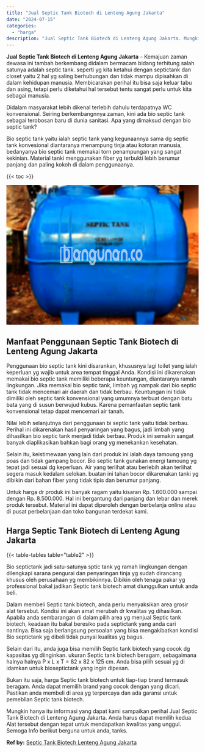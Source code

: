 ```yaml
---
title: "Jual Septic Tank Biotech di Lenteng Agung Jakarta"
date: "2024-07-15"
categories: 
  - "harga"
description: "Jual Septic Tank Biotech di Lenteng Agung Jakarta. Mungkin hanya itu informasi yang dapat kami sampaikan perihal Jual Septic Tank Biotech di Lenteng Agung Ja..."
---
```


**Jual Septic Tank Biotech di Lenteng Agung Jakarta** – Kemajuan zaman dewasa ini tambah berkembang didalam bermacam bidang terhitung salah satunya adalah septic tank. seperti yg kita ketahui dengan septictank dan closet yaitu 2 hal yg saling berhubungan dan tidak mampu dipisahkan di dalam kehidupan manusia. Membicarakan perihal itu bisa saja keluar tabu dan asing, tetapi perlu diketahui hal tersebut tentu sangat perlu untuk kita sebagai manusia.

Didalam masyarakat lebih dikenal terlebih dahulu terdapatnya WC konvensional. Seiring berkembangnnya zaman, kini ada bio septic tank sebagai terobosan baru di dunia sanitasi. Apa yang dimaksud dengan bio septic tank?

Bio septic tank yaitu ialah septic tank yang kegunaannya sama dg septic tank konvesional diantaranya menampung tinja atau kotoran manusia, bedanyanya bio septic tank memakai torn penampungan yang sangat kekinian. Material tanki menggunakan fiber yg terbukti lebih berumur panjang dan paling kokoh di dalam penggunaanya.

{{< toc >}}

![Jual Septic Tank Biotech di Lenteng Agung Jakarta](/images/jual-bio-septictank-44.png)

## Manfaat Penggunaan Septic Tank Biotech di Lenteng Agung Jakarta

Penggunaan bio septic tank kini disarankan, khususnya lagi toilet yang ialah keperluan yg wajib untuk area tempat tinggal Anda. Kondisi ini dikarenakan memakai bio septic tank memiliki beberapa keuntungan, diantaranya ramah lingkungan. Jika memakai bio septic tank, limbah yg nampak dari bio septic tank tidak mencemari air daerah dan tidak berbau. Keuntungan ini tidak dimiliki oleh septic tank konvensional yang umumnya terbuat dengan batu bata yang di susun berwujud kubus. Karena pemanfaatan septic tank konvensional tetap dapat mencemari air tanah.

Nilai lebih selanjutnya dari penggunaan bi septic tank yaitu tidak berbau. Perihal ini dikarenakan hasil penyaringan yang bagus, jadi limbah yang dihasilkan bio septic tank menjadi tidak berbau. Produk ini semakin sangat banyak diaplikasikan bahkan bagi orang yg menekankan kesehatan.

Selain itu, keistimewaan yang lain dari produk ini ialah daya tamoung yang poas dan tidak gampang bocor. Bio septic tank gunakan energi tamoung yg tepat jadi sesuai dg keperluan. Air yang terlihat atau berlebih akan terlihat segera masuk kedalam selokan. buatan ini tahan bocor dikarenakan tanki yg dibikin dari bahan fiber yang tidak tipis dan berumur panjang.

Untuk harga dr produk ini banyak ragam yaitu kisaran Rp. 1.600.000 sampai dengan Rp. 8.500.000. Hal ini bergantung dari panjang dan lebar dan merek produk tersebut. Material ini dapat diperoleh dengan berbelanja online atau di pusat perbelanjaan dan toko bangunan terdekat kami.

## Harga Septic Tank Biotech di Lenteng Agung Jakarta

{{< table-tables table="table2" >}}

Bio septictank jadi satu-satunya sptic tank yg ramah lingkungan dengan dilengkapi sarana pengurai dan penyaringan tinja yg sudah dirancang khusus oleh perusahaan yg membikinnya. Dibikin oleh tenaga pakar yg professional bakal jadikan Septic tank biotech amat diunggulkan untuk anda beli.

Dalam membeli Septic tank biotech, anda perlu menyaksikan area grosir alat tersebut. Kondisi ini akan amat merubah dr kwalitas yg dihasilkan. Apabila anda sembarangan di dalam pilih area yg menjual Septic tank biotech, keadaan itu bakal beresiko pada septictank yang anda cari nantinya. Bisa saja berlangsung persoalan yang bisa mengakibatkan kondisi Bio septictank yg dibeli tidak punyai kualitas yg bagus.

Selain dari itu, anda juga bisa memilih Septic tank biotech yang cocok dg kapasitas yg diinginkan. ukuran Septic tank biotech beragam, sebagaimana halnya halnya P x L x T = 82 x 82 x 125 cm. Anda bisa pilih sesuai yg di idamkan untuk bioseptictank yang ingin dipesan.

Bukan itu saja, harga Septic tank biotech untuk tiap-tiap brand termasuk beragam. Anda dapat memilih brand yang cocok dengan yang dicari. Pastikan anda membeli di area yg terpercaya dan ada garansi untuk pemeblian Septic tank biotech.

Mungkin hanya itu informasi yang dapat kami sampaikan perihal Jual Septic Tank Biotech di Lenteng Agung Jakarta. Anda harus dapat memilih kedua Alat tersebut dengan tepat untuk mendapatkan kwalitas yang unggul. Semoga Info berikut berguna untuk anda, tanks.

**Ref by:** [Septic Tank Biotech Lenteng Agung Jakarta](https://id.wikipedia.org/wiki/Septic)

